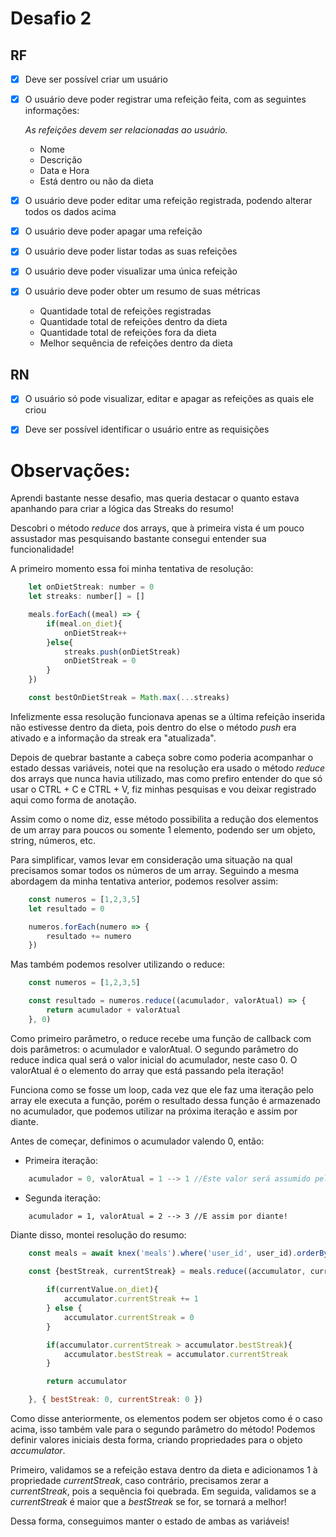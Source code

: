 # Desafio 2

## RF

- [X] Deve ser possível criar um usuário
- [X] O usuário deve poder registrar uma refeição feita, com as seguintes informações:

    *As refeições devem ser relacionadas ao usuário.*

    - Nome
    - Descrição
    - Data e Hora
    - Está dentro ou não da dieta

- [X] O usuário deve poder editar uma refeição registrada, podendo alterar todos os dados acima
- [X] O usuário deve poder apagar uma refeição
- [X] O usuário deve poder listar todas as suas refeições
- [X] O usuário deve poder visualizar uma única refeição
- [X] O usuário deve poder obter um resumo de suas métricas
    - Quantidade total de refeições registradas
    - Quantidade total de refeições dentro da dieta
    - Quantidade total de refeições fora da dieta
    - Melhor sequência de refeições dentro da dieta

## RN

- [X] O usuário só pode visualizar, editar e apagar as refeições as quais ele criou
- [X] Deve ser possível identificar o usuário entre as requisições



# Observações:

Aprendi bastante nesse desafio, mas queria destacar o quanto estava apanhando para criar a lógica das Streaks do resumo!

Descobri o método *reduce* dos arrays, que à primeira vista é um pouco assustador mas pesquisando bastante consegui entender sua funcionalidade!

A primeiro momento essa foi minha tentativa de resolução:

```javascript
    let onDietStreak: number = 0
    let streaks: number[] = [] 

    meals.forEach((meal) => {
        if(meal.on_diet){
            onDietStreak++
        }else{
            streaks.push(onDietStreak)
            onDietStreak = 0
        }
    })

    const bestOnDietStreak = Math.max(...streaks)
```

Infelizmente essa resolução funcionava apenas se a última refeição inserida não estivesse dentro da dieta, pois dentro do else o método *push* era ativado e a informação da streak era "atualizada".

Depois de quebrar bastante a cabeça sobre como poderia acompanhar o estado dessas variáveis, notei que na resolução era usado o método *reduce* dos arrays que nunca havia utilizado, mas como prefiro entender do que só usar o CTRL + C e CTRL + V, fiz minhas pesquisas e vou deixar registrado aqui como forma de anotação.

Assim como o nome diz, esse método possibilita a redução dos elementos de um array para poucos ou somente 1 elemento, podendo ser um objeto, string, números, etc. 

Para simplificar, vamos levar em consideração uma situação na qual precisamos somar todos os números de um array. Seguindo a mesma abordagem da minha tentativa anterior, podemos resolver assim:

```javascript
    const numeros = [1,2,3,5]
    let resultado = 0

    numeros.forEach(numero => {
        resultado += numero
    })
```

Mas também podemos resolver utilizando o reduce:

```javascript
    const numeros = [1,2,3,5]

    const resultado = numeros.reduce((acumulador, valorAtual) => {
        return acumulador + valorAtual
    }, 0)
```

Como primeiro parâmetro, o reduce recebe uma função de callback com dois parâmetros: o acumulador e valorAtual. O segundo parâmetro do reduce indica qual será o valor inicial do acumulador, neste caso 0. O valorAtual é o elemento do array que está passando pela iteração!

Funciona como se fosse um loop, cada vez que ele faz uma iteração pelo array ele executa a função, porém o resultado dessa função é armazenado no acumulador, que podemos utilizar na próxima iteração e assim por diante.

Antes de começar, definimos o acumulador valendo 0, então:

- Primeira iteração:
```javascript
    acumulador = 0, valorAtual = 1 --> 1 //Este valor será assumido pelo acumulador na próxima iteração...
```
- Segunda iteração:
```
    acumulador = 1, valorAtual = 2 --> 3 //E assim por diante!
```

Diante disso, montei resolução do resumo:

```javascript
    const meals = await knex('meals').where('user_id', user_id).orderBy('had_at', 'asc')

    const {bestStreak, currentStreak} = meals.reduce((accumulator, currentValue)=> {
        
        if(currentValue.on_diet){
            accumulator.currentStreak += 1
        } else {
            accumulator.currentStreak = 0
        }

        if(accumulator.currentStreak > accumulator.bestStreak){
            accumulator.bestStreak = accumulator.currentStreak
        }

        return accumulator

    }, { bestStreak: 0, currentStreak: 0 })
```

Como disse anteriormente, os elementos podem ser objetos como é o caso acima, isso também vale para o segundo parâmetro do método! Podemos definir valores iniciais desta forma, criando propriedades para o objeto *accumulator*.

Primeiro, validamos se a refeição estava dentro da dieta e adicionamos 1 à propriedade *currentStreak*, caso contrário, precisamos zerar a *currentStreak*, pois a sequência foi quebrada. Em seguida, validamos se a *currentStreak* é maior que a *bestStreak* se for, se tornará a melhor!

Dessa forma, conseguimos manter o estado de ambas as variáveis!
